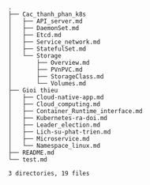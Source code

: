     .
    ├── Cac_thanh_phan_k8s
    │   ├── API_server.md
    │   ├── DaemonSet.md
    │   ├── Etcd.md
    │   ├── Service_network.md
    │   ├── StatefulSet.md
    │   └── Storage
    │       ├── Overview.md
    │       ├── PVnPVC.md
    │       ├── StorageClass.md
    │       └── Volumes.md
    ├── Gioi thieu
    │   ├── Cloud-native-app.md
    │   ├── Cloud_computing.md
    │   ├── Container_Runtime_interface.md
    │   ├── Kubernetes-ra-doi.md
    │   ├── Leader_election.md
    │   ├── Lich-su-phat-trien.md
    │   ├── Microservice.md
    │   └── Namespace_linux.md
    ├── README.md
    └── test.md
    
    3 directories, 19 files
